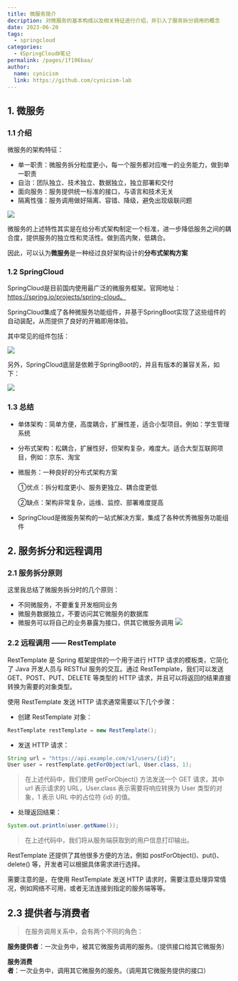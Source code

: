 ```yaml
---
title: 微服务简介
decription: 对微服务的基本构成以及相关特征进行介绍，并引入了服务拆分调用的概念
date: 2023-06-20
tags: 
  - springcloud
categories: 
  - 《SpringCloud》笔记
permalink: /pages/1f196baa/
author: 
  name: cynicism
  link: https://github.com/cynicism-lab
---
```

## 1. 微服务
### 1.1 介绍
微服务的架构特征：
- 单一职责：微服务拆分粒度更小，每一个服务都对应唯一的业务能力，做到单一职责
- 自治：团队独立、技术独立、数据独立，独立部署和交付
- 面向服务：服务提供统一标准的接口，与语言和技术无关
- 隔离性强：服务调用做好隔离、容错、降级，避免出现级联问题

![](https://cdn.jsdelivr.net/gh/Cynicism-lab/MyResource@gh-pages/image/image-20210713203753373.4uyyetye63gg.webp)

微服务的上述特性其实是在给分布式架构制定一个标准，进一步降低服务之间的耦合度，提供服务的独立性和灵活性。做到高内聚，低耦合。

因此，可以认为**微服务**是一种经过良好架构设计的**分布式架构方案**

### 1.2 SpringCloud

SpringCloud是目前国内使用最广泛的微服务框架。官网地址：https://spring.io/projects/spring-cloud。

SpringCloud集成了各种微服务功能组件，并基于SpringBoot实现了这些组件的自动装配，从而提供了良好的开箱即用体验。

其中常见的组件包括：

![](https://cdn.jsdelivr.net/gh/Cynicism-lab/MyResource@gh-pages/image/image-20210713204155887.5ybczbnpce80.webp)



另外，SpringCloud底层是依赖于SpringBoot的，并且有版本的兼容关系，如下：

![](https://cdn.jsdelivr.net/gh/Cynicism-lab/MyResource@gh-pages/image/image-20210713205003790.3xlp0rogxs74.webp)

### 1.3 总结
- 单体架构：简单方便，高度耦合，扩展性差，适合小型项目。例如：学生管理系统

- 分布式架构：松耦合，扩展性好，但架构复杂，难度大。适合大型互联网项目，例如：京东、淘宝

- 微服务：一种良好的分布式架构方案

  ①优点：拆分粒度更小、服务更独立、耦合度更低

  ②缺点：架构非常复杂，运维、监控、部署难度提高

- SpringCloud是微服务架构的一站式解决方案，集成了各种优秀微服务功能组件

## 2. 服务拆分和远程调用
### 2.1 服务拆分原则

这里我总结了微服务拆分时的几个原则：

- 不同微服务，不要重复开发相同业务
- 微服务数据独立，不要访问其它微服务的数据库
- 微服务可以将自己的业务暴露为接口，供其它微服务调用
![](https://cdn.jsdelivr.net/gh/Cynicism-lab/MyResource@gh-pages/image/image-20210713210800950.1qw3iws4ooww.webp)

### 2.2 远程调用 —— RestTemplate
RestTemplate 是 Spring 框架提供的一个用于进行 HTTP 请求的模板类，它简化了 Java 开发人员与 RESTful 服务的交互。通过 RestTemplate，我们可以发送 GET、POST、PUT、DELETE 等类型的 HTTP 请求，并且可以将返回的结果直接转换为需要的对象类型。

使用 RestTemplate 发送 HTTP 请求通常需要以下几个步骤：
- 创建 RestTemplate 对象：
  
```java
RestTemplate restTemplate = new RestTemplate();
```

- 发送 HTTP 请求：

```java
String url = "https://api.example.com/v1/users/{id}";
User user = restTemplate.getForObject(url, User.class, 1);
```
>在上述代码中，我们使用 getForObject() 方法发送一个 GET 请求，其中 url 表示请求的 URL，User.class 表示需要将响应转换为 User 类型的对象，1 表示 URL 中的占位符 {id} 的值。

- 处理返回结果：

```java
System.out.println(user.getName());
```
>在上述代码中，我们将从服务端获取到的用户信息打印输出。

RestTemplate 还提供了其他很多方便的方法，例如 postForObject()、put()、delete() 等，开发者可以根据具体需求进行选择。

需要注意的是，在使用 RestTemplate 发送 HTTP 请求时，需要注意处理异常情况，例如网络不可用，或者无法连接到指定的服务端等等。

## 2.3 提供者与消费者

>在服务调用关系中，会有两个不同的角色：

**服务提供者**：一次业务中，被其它微服务调用的服务。（提供接口给其它微服务）

**服务消费者**：一次业务中，调用其它微服务的服务。（调用其它微服务提供的接口）

